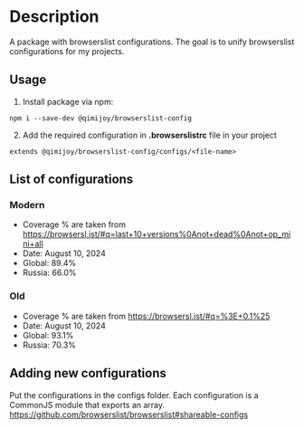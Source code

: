 # Description
A package with browserslist configurations. The goal is to unify browserslist configurations for my projects.

## Usage
1. Install package via npm:

```
npm i --save-dev @qimijoy/browserslist-config
```

2. Add the required configuration in **.browserslistrc** file in your project

```
extends @qimijoy/browserslist-config/configs/<file-name>
```
## List of configurations
### Modern
* Coverage % are taken from  https://browsersl.ist/#q=last+10+versions%0Anot+dead%0Anot+op_mini+all
* Date: August 10, 2024
* Global:    89.4%
* Russia:    66.0%

### Old
* Coverage % are taken from  https://browsersl.ist/#q=%3E+0.1%25
* Date: August 10, 2024
* Global:    93.1%
* Russia:    70.3%


## Adding new configurations
Put the configurations in the configs folder. Each configuration is a CommonJS module that exports an array.
https://github.com/browserslist/browserslist#shareable-configs
